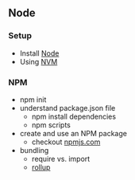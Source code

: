 ## Node

### Setup
 - Install [Node](https://nodejs.org/en) 
 - Using [NVM](https://github.com/nvm-sh/nvm)

### NPM
 - npm init
 - understand package.json file
   - npm install dependencies
   - npm scripts
 - create and use an NPM package
   - checkout [npmjs.com](https://www.npmjs.com/)
 - bundling
   - require vs. import
   - [rollup](https://rollupjs.org/)
